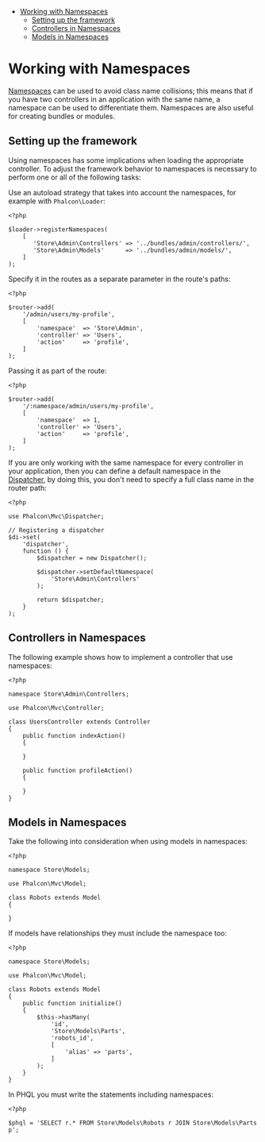 <div class='article-menu' mark="crwd-mark">

<ul>
<li><a href="#overview">Working with Namespaces</a>

<ul>
<li><a href="#setting-up">Setting up the framework</a></li>
<li><a href="#controllers">Controllers in Namespaces</a></li>
<li><a href="#models">Models in Namespaces</a></li>
</ul></li>
</ul>

</div>

<p><a name='overview' mark="crwd-mark"></a></p>

<h1>Working with Namespaces</h1>

<p><a href="http://php.net/manual/en/language.namespaces.php">Namespaces</a> can be used to avoid class name collisions; this means that if you have two controllers in an application with the same name, a namespace can be used to differentiate them. Namespaces are also useful for creating bundles or modules.</p>

<p><a name='setting-up' mark="crwd-mark"></a></p>

<h2>Setting up the framework</h2>

<p>Using namespaces has some implications when loading the appropriate controller. To adjust the framework behavior to namespaces is necessary to perform one or all of the following tasks:</p>

<p>Use an autoload strategy that takes into account the namespaces, for example with <code>Phalcon\Loader</code>:</p>

<pre><code class="php">&lt;?php

$loader-&gt;registerNamespaces(
    [
       'Store\Admin\Controllers' =&gt; '../bundles/admin/controllers/',
       'Store\Admin\Models'      =&gt; '../bundles/admin/models/',
    ]
);
</code></pre>

<p>Specify it in the routes as a separate parameter in the route's paths:</p>

<pre><code class="php">&lt;?php

$router-&gt;add(
    '/admin/users/my-profile',
    [
        'namespace'  =&gt; 'Store\Admin',
        'controller' =&gt; 'Users',
        'action'     =&gt; 'profile',
    ]
);
</code></pre>

<p>Passing it as part of the route:</p>

<pre><code class="php">&lt;?php

$router-&gt;add(
    '/:namespace/admin/users/my-profile',
    [
        'namespace'  =&gt; 1,
        'controller' =&gt; 'Users',
        'action'     =&gt; 'profile',
    ]
);
</code></pre>

<p>If you are only working with the same namespace for every controller in your application, then you can define a default namespace in the <a href="/[[language]]/[[version]]/dispatcher">Dispatcher</a>, by doing this, you don't need to specify a full class name in the router path:</p>

<pre><code class="php">&lt;?php

use Phalcon\Mvc\Dispatcher;

// Registering a dispatcher
$di-&gt;set(
    'dispatcher',
    function () {
        $dispatcher = new Dispatcher();

        $dispatcher-&gt;setDefaultNamespace(
            'Store\Admin\Controllers'
        );

        return $dispatcher;
    }
);
</code></pre>

<p><a name='controllers' mark="crwd-mark"></a></p>

<h2>Controllers in Namespaces</h2>

<p>The following example shows how to implement a controller that use namespaces:</p>

<pre><code class="php">&lt;?php

namespace Store\Admin\Controllers;

use Phalcon\Mvc\Controller;

class UsersController extends Controller
{
    public function indexAction()
    {

    }

    public function profileAction()
    {

    }
}
</code></pre>

<p><a name='models' mark="crwd-mark"></a></p>

<h2>Models in Namespaces</h2>

<p>Take the following into consideration when using models in namespaces:</p>

<pre><code class="php">&lt;?php

namespace Store\Models;

use Phalcon\Mvc\Model;

class Robots extends Model
{

}
</code></pre>

<p>If models have relationships they must include the namespace too:</p>

<pre><code class="php">&lt;?php

namespace Store\Models;

use Phalcon\Mvc\Model;

class Robots extends Model
{
    public function initialize()
    {
        $this-&gt;hasMany(
            'id',
            'Store\Models\Parts',
            'robots_id',
            [
                'alias' =&gt; 'parts',
            ]
        );
    }
}
</code></pre>

<p>In PHQL you must write the statements including namespaces:</p>

<pre><code class="php">&lt;?php

$phql = 'SELECT r.* FROM Store\Models\Robots r JOIN Store\Models\Parts p';
</code></pre>

